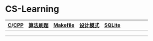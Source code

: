 # CS-Learning
| [C](https://github.com/T1mzhou/C)/[CPP](https://github.com/T1mzhou/CPP) | [算法刷题](https://github.com/T1mzhou/LeetCode) | [Makefile](https://github.com/T1mzhou/Makefile) | [设计模式](https://github.com/T1mzhou/Design_Pattern) |[SQLite](https://github.com/T1mzhou/SQLite)     |      |      |      |      |      |
| ----- | -------- | -------- | -------- | ---- | ---- | ---- | ---- | ---- | ---- |
|       |          |          |          |      |      |      |      |      |      |
|       |          |          |          |      |      |      |      |      |      |
|       |          |          |          |      |      |      |      |      |      |

